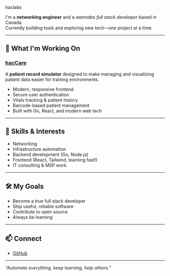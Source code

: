 haclabs

I'm a **networking engineer** and a *wannabe full stack developer* based in Canada.  
Currently building tools and exploring new tech—one project at a time.

---

## 🚧 What I'm Working On

### [hacCare](https://github.com/haclabs/haccare)  
A **patient record simulator** designed to make managing and visualizing patient data easier for training environments.

- Modern, responsive frontend
- Secure user authentication
- Vitals tracking & patient history
- Barcode-based patient management
- Built with Go, React, and modern web tech

---

## 🔧 Skills & Interests

- Networking 
- Infrastructure automation
- Backend development (Go, Node.js)
- Frontend (React, Tailwind, learning fast!)
- IT consulting & MSP work

---

## 🛠️ My Goals

- Become a true full stack developer
- Ship useful, reliable software
- Contribute to open source
- Always be learning

---

## 📫 Connect

- [GitHub](https://github.com/haclabs)

---

*“Automate everything, keep learning, help others.”*

